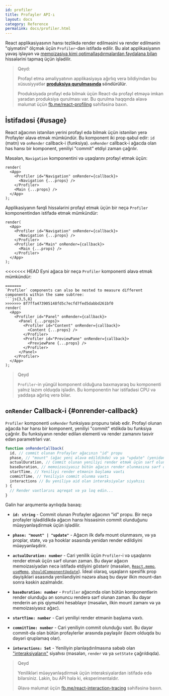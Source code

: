 ```yaml
---
id: profiler
title: Profayler API-ı
layout: docs
category: Reference
permalink: docs/profiler.html
---
```


React applikasiyasının hansı tezlikdə render edilməsini və render edilmənin "qiymətini" ölçmək üçün `Profiler`-dən istifadə edilir.
Bu alət applikasiyanın yavaş işləyən və [memoizasiya kimi optimallaşdırmalardan faydalana bilən](/docs/hooks-faq.html#how-to-memoize-calculations) hissələrini tapmaq üçün işlədilir.

> Qeyd:
>
> Profayl etmə əməliyyatının applikasiyaya ağırlıq verə bildiyindən bu xüsusiyyətlər **[produksiya qurulmasında](/docs/optimizing-performance.html#use-the-production-build) söndürülür**.
>
> Produksiyada profayl edə bilmək üçün React-də profayl etməyə imkan yaradan produksiya qurulması var.
> Bu qurulma haqqında əlavə məlumat üçün [fb.me/react-profiling](https://fb.me/react-profiling) səhifəsinə baxın.

## İstifadəsi {#usage}

React ağacının istənilən yerini profayl edə bilmək üçün istənilən yerə Profayler əlavə etmək mümkündür.
Bu komponent iki prop qəbul edir: `id` (mətn) və `onRender` callback-i (funksiya). `onRender` callback-i ağacda olan həs hansı bir komponent, yeniliyi "commit" etdiyi zaman çağrılır.

Məsələn, `Navigation` komponentini və uşaqlarını profayl etmək üçün:

```js{3}
render(
  <App>
    <Profiler id="Navigation" onRender={callback}>
      <Navigation {...props} />
    </Profiler>
    <Main {...props} />
  </App>
);
```

Applikasiyanın fərqli hissələrini profayl etmək üçün bir neçə `Profiler` komponentindən istifadə etmək mümkündür:

```js{3,6}
render(
  <App>
    <Profiler id="Navigation" onRender={callback}>
      <Navigation {...props} />
    </Profiler>
    <Profiler id="Main" onRender={callback}>
      <Main {...props} />
    </Profiler>
  </App>
);
```

<<<<<<< HEAD
Eyni ağaca bir neçə `Profiler` komponenti əlavə etmək mümkündür:

```js{2,6,8}
=======
`Profiler` components can also be nested to measure different components within the same subtree:
```js{3,5,8}
>>>>>>> 8f7ffa473905148fd5c7ecfd7fed5dabbd261bf0
render(
  <App>
    <Profiler id="Panel" onRender={callback}>
      <Panel {...props}>
        <Profiler id="Content" onRender={callback}>
          <Content {...props} />
        </Profiler>
        <Profiler id="PreviewPane" onRender={callback}>
          <PreviewPane {...props} />
        </Profiler>
      </Panel>
    </Profiler>
  </App>
);
```

> Qeyd
>
> `Profiler`-in yüngül komponent olduğuna baxmayaraq bu komponenti yalnız lazım olduqda işlədin. Bu komponentin hər istifadəsi CPU və yaddaşa ağırlıq verə bilər.

## `onRender` Callback-i {#onrender-callback}

`Profiler` komponenti `onRender` funksiyası propunu tələb edir.
Profayl olunan ağacda hər hansı bir komponent, yeniliyi "commit" etdikdə bu funksiya çağrılır.
Bu funksiyanın render edilən elementi və render zamanını təsvir edən parametrləri var.

```js
function onRenderCallback(
  id, // commit olunan Profayler ağacının "id" propu
  phase, // "mount" (ağac yeni əlavə edildikdə) və ya "update" (yenidən render edildikdə)
  actualDuration, // Commit olunan yeniliyi render etmək üçün sərf olunan zaman
  baseDuration, // memoizasiyasız bütün ağacın render olunmasına sərf olunan zaman
  startTime, // Yeniliyi render etmənin başlama vaxtı
  commitTime, // Yeniliyin commit olunma vaxtı
  interactions // Bu yeniliyə aid olan interaksiyalar siyahısı
) {
  // Render vaxtlarını aqreqat və ya loq edin...
}
```

Gəlin hər arqumentə ayrılıqda baxaq:

* **`id: string`** - 
Commit olunan Profayler ağacının "id" propu.
Bir neçə profayler işlədildikdə ağacın hansı hissəsinin commit olunduğunu müəyyənləşdirmək üçün işlədilir.

* **`phase: "mount" | "update"`** -
Ağacın ilk dəfə mount olunmasını, və ya proplar, state, və ya hooklar əsasında yenidən render edildiyini müəyyənləşdirir.

* **`actualDuration: number`** -
Cari yenilik üçün `Profiler`-i və uşaqlarını render etmək üçün sərf olunan zaman.
Bu dəyər ağacın memoizasiyadan necə istifadə etdiyini göstərir (məsələn, [`React.memo`](/docs/react-api.html#reactmemo), [`useMemo`](/docs/hooks-reference.html#usememo), [`shouldComponentUpdate`](/docs/hooks-faq.html#how-do-i-implement-shouldcomponentupdate)).
İdeal olaraq, uşaqların spesifik prop dəyişikləri əsasında yeniləndiyini nəzərə alsaq bu dəyər ilkin mount-dan sonra kəskin azalmalıdır.

* **`baseDuration: number`** -
`Profiler` ağacında olan bütün komponentlərin render olunduğu ən sonuncu renderə sərf olunan zaman.
Bu dəyər renderin ən pis qiymətini hesablayır (məsələn, ilkin mount zamanı və ya memoizasiyasız ağac).

* **`startTime: number`** -
Cari yeniliyi render etmənin başlama vaxtı.

* **`commitTime: number`** -
Cari yeniliyin commit olunduğu vaxt.
Bu dəyər commit-də olan bütün profaylerlər arasında paylaşılır (lazım olduqda bu dəyəri qruplamaq olar).

* **`interactions: Set`** -
Yeniliyin planlaşdırılmasına səbəb olan ["interaksiyaların"](https://fb.me/react-interaction-tracing) siyahısı (məsələn, `render` və ya `setState` çağrıldıqda).

> Qeyd
>
> Yenilikləri müəyyənləşdirmək üçün interaksiyalardan istifadə edə bilərsiniz. Lakin, bu API hələ ki, eksperimentaldır.
>
> Əlavə məlumat üçün [fb.me/react-interaction-tracing](https://fb.me/react-interaction-tracing) səhifəsinə baxın.
